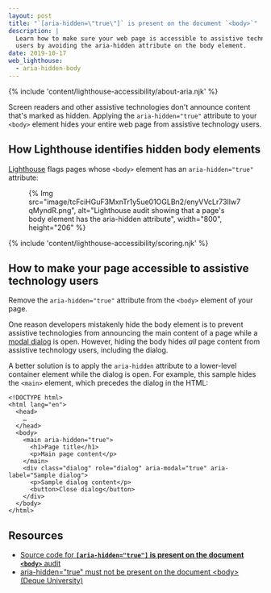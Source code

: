 ```yaml
---
layout: post
title: "`[aria-hidden=\"true\"]` is present on the document `<body>`"
description: |
  Learn how to make sure your web page is accessible to assistive technology
  users by avoiding the aria-hidden attribute on the body element.
date: 2019-10-17
web_lighthouse:
  - aria-hidden-body
---
```


{% include 'content/lighthouse-accessibility/about-aria.njk' %}

Screen readers and other assistive technologies don't announce content that's
marked as hidden. Applying the `aria-hidden="true"` attribute to your `<body>`
element hides your entire web page from assistive technology users.

## How Lighthouse identifies hidden body elements

<a href="https://developers.google.com/web/tools/lighthouse" rel="noopener">Lighthouse</a>
flags pages whose `<body>` element has an `aria-hidden="true"` attribute:

<figure>
  {% Img src="image/tcFciHGuF3MxnTr1y5ue01OGLBn2/enyVVcLr73lIw7qMyndR.png", alt="Lighthouse audit showing that a page's body element has the aria-hidden attribute", width="800", height="206" %}
</figure>

{% include 'content/lighthouse-accessibility/scoring.njk' %}

## How to make your page accessible to assistive technology users

Remove the `aria-hidden="true"` attribute
from the `<body>` element of your page.

One reason developers mistakenly hide the body element is to prevent assistive
technologies from announcing the main content of a page while a
[modal dialog](https://www.w3.org/TR/wai-aria-practices-1.1/#dialog_modal) is open.
However, hiding the body hides _all_ page content from assistive technology users,
including the dialog.

A better solution is to apply the `aria-hidden` attribute
to a lower-level container element while the dialog is open.
For example, this sample hides the `<main>` element,
which precedes the dialog in the HTML:

```html/6
<!DOCTYPE html>
<html lang="en">
  <head>
    …
  </head>
  <body>
    <main aria-hidden="true">
      <h1>Page title</h1>
      <p>Main page content</p>
    </main>
    <div class="dialog" role="dialog" aria-modal="true" aria-label="Sample dialog">
      <p>Sample dialog content</p>
      <button>Close dialog</button>
    </div>
  </body>
</html>
```

## Resources

- <a href="https://github.com/GoogleChrome/lighthouse/blob/master/lighthouse-core/audits/accessibility/aria-hidden-body.js" rel="noopener">Source code for **`[aria-hidden="true"]` is present on the document `<body>`** audit</a>
- <a href="https://dequeuniversity.com/rules/axe/3.3/aria-hidden-body" rel="noopener">aria-hidden="true" must not be present on the document &#60;body&#62; (Deque University)</a>
